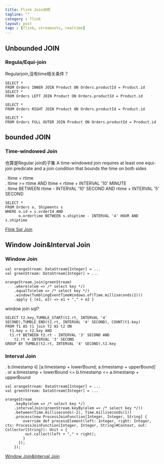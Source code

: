 ```yaml
---
title: Flink Join说明
tagline: ""
category : flink
layout: post
tags : [flink, streamsets, realtime]
---
```


## Unbounded JOIN
### Regula/Equi-join
Regularjoin,没有time相关条件？
```
SELECT *
FROM Orders INNER JOIN Product ON Orders.productId = Product.id
SELECT *
FROM Orders LEFT JOIN Product ON Orders.productId = Product.id

SELECT *
FROM Orders RIGHT JOIN Product ON Orders.productId = Product.id

SELECT *
FROM Orders FULL OUTER JOIN Product ON Orders.productId = Product.id
```
## bounded JOIN
### Time-windowed Join  
也算是Regular join的子集
A time-windowed join requires at least one equi-join predicate and a join condition that bounds the time on both sides

. ltime = rtime   
. ltime >= rtime AND ltime < rtime + INTERVAL '10' MINUTE   
. ltime BETWEEN rtime - INTERVAL '10' SECOND AND rtime + INTERVAL '5' SECOND   

```
SELECT *
FROM Orders o, Shipments s
WHERE o.id = s.orderId AND
      o.ordertime BETWEEN s.shiptime - INTERVAL '4' HOUR AND s.shiptime
```   
[Flink Sql Join](https://ci.apache.org/projects/flink/flink-docs-master/dev/table/sql.html)

## Window Join&Interval Join

### Window Join

```
val orangeStream: DataStream[Integer] = ...
val greenStream: DataStream[Integer] = ...

orangeStream.join(greenStream)
    .where(elem => /* select key */)
    .equalTo(elem => /* select key */)
    .window(TumblingEventTimeWindows.of(Time.milliseconds(2)))
    .apply { (e1, e2) => e1 + "," + e2 }
```
window join sql?
```
SELECT t2.key,TUMBLE_START(t2.rt, INTERVAL '4' SECOND),TUMBLE_END(t2.rt, INTERVAL '4' SECOND), COUNT(t1.key)
FROM T1 AS t1 join T2 AS t2 ON
  t1.key = t2.key AND
  t1.rt BETWEEN t2.rt - INTERVAL '3' SECOND AND
    t2.rt + INTERVAL '3' SECOND
GROUP BY TUMBLE(t2.rt, INTERVAL '4' SECOND),t2.key
```

### Interval Join   
. b.timestamp ∈ [a.timestamp + lowerBound; a.timestamp + upperBound]   
. or a.timestamp + lowerBound <= b.timestamp <= a.timestamp + upperBound

```
val orangeStream: DataStream[Integer] = ...
val greenStream: DataStream[Integer] = ...

orangeStream
    .keyBy(elem => /* select key */)
    .intervalJoin(greenStream.keyBy(elem => /* select key */))
    .between(Time.milliseconds(-2), Time.milliseconds(1))
    .process(new ProcessJoinFunction[Integer, Integer, String] {
        override def processElement(left: Integer, right: Integer, ctx: ProcessJoinFunction[Integer, Integer, String]#Context, out: Collector[String]): Unit = {
         out.collect(left + "," + right); 
        }
      });
    });
```
[Window Join&Interval Join](https://ci.apache.org/projects/flink/flink-docs-master/dev/stream/operators/joining.html)
